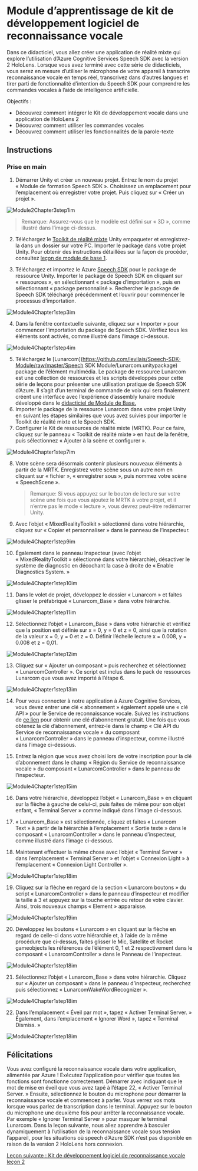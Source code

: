 # <a name="speech-sdk-learning-module"></a>Module d’apprentissage de kit de développement logiciel de reconnaissance vocale

Dans ce didacticiel, vous allez créer une application de réalité mixte qui explore l’utilisation d’Azure Cognitive Services Speech SDK avec la version 2 HoloLens. Lorsque vous avez terminé avec cette série de didacticiels, vous serez en mesure d’utiliser le microphone de votre appareil à transcrire reconnaissance vocale en temps réel, transcrivez dans d’autres langues et tirer parti de fonctionnalité d’intention du Speech SDK pour comprendre les commandes vocales à l’aide de intelligence artificielle.

Objectifs :

- Découvrez comment intégrer le Kit de développement vocale dans une application de HoloLens 2
- Découvrez comment utiliser les commandes vocales
- Découvrez comment utiliser les fonctionnalités de la parole-texte

## <a name="instructions"></a>Instructions

### <a name="getting-started"></a>Prise en main

1. Démarrer Unity et créer un nouveau projet. Entrez le nom du projet « Module de formation Speech SDK ». Choisissez un emplacement pour l’emplacement où enregistrer votre projet. Puis cliquez sur « Créer un projet ».

![Module2Chapter3step1im](images/module4chapter1step1im.PNG)

> Remarque: Assurez-vous que le modèle est défini sur « 3D », comme illustré dans l’image ci-dessus.

2. Téléchargez le [Toolkit de réalité mixte](https://github.com/microsoft/MixedRealityToolkit-Unity/releases/download/v2.0.0-RC2/Microsoft.MixedReality.Toolkit.Unity.Foundation-v2.0.0-RC2.unitypackage) Unity empaqueter et enregistrez-la dans un dossier sur votre PC. Importer le package dans votre projet Unity. Pour obtenir des instructions détaillées sur la façon de procéder, consultez [leçon de module de base 1](mrlearning-base-ch1.md). 

3. Téléchargez et importez le Azure [Speech SDK](https://aka.ms/csspeech/unitypackage) pour le package de ressource Unity. Importer le package de Speech SDK en cliquant sur « ressources », en sélectionnant « package d’importation », puis en sélectionnant « package personnalisé ». Rechercher le package de Speech SDK téléchargé précédemment et l’ouvrir pour commencer le processus d’importation. 

![Module4Chapter1step3im](images/module4chapter1step3im.PNG)

4. Dans la fenêtre contextuelle suivante, cliquez sur « Importer » pour commencer l’importation du package de Speech SDK. Vérifiez tous les éléments sont activés, comme illustré dans l’image ci-dessous.

![Module4Chapter1step4im](images/module4chapter1step4im.PNG)


5. Téléchargez le [Lunarcom](https://github.com/levilais/Speech-SDK-Module/raw/master/Speech SDK Module/Lunarcom.unitypackage) package de l’élément multimédia. Le package de ressource Lunarcom est une collection de ressources et les scripts développés pour cette série de leçons pour présenter une utilisation pratique de Speech SDK d’Azure. Il s’agit d’un terminal de commande de voix qui sera finalement créent une interface avec l’expérience d’assembly lunaire module développé dans le [didacticiel de Module de Base.](mrlearning-base-ch6.md)
6. Importer le package de la ressource Lunarcom dans votre projet Unity en suivant les étapes similaires que vous avez suivies pour importer le Toolkit de réalité mixte et le Speech SDK.
7. Configurer le Kit de ressources de réalité mixte (MRTK). Pour ce faire, cliquez sur le panneau « Toolkit de réalité mixte » en haut de la fenêtre, puis sélectionnez « Ajouter à la scène et configurer ».

![Module4Chapter1step7im](images/module4chapter1step7im.PNG)

8. Votre scène sera désormais contenir plusieurs nouveaux éléments à partir de la MRTK. Enregistrez votre scène sous un autre nom en cliquant sur « fichier », « enregistrer sous », puis nommez votre scène « SpeechScene ». 

   > Remarque: Si vous appuyez sur le bouton de lecture sur votre scène une fois que vous ajoutez le MRTK à votre projet, et il n’entre pas le mode « lecture », vous devrez peut-être redémarrer Unity. 

9. Avec l’objet « MixedRealityToolkit » sélectionné dans votre hiérarchie, cliquez sur « Copier et personnaliser » dans le panneau de l’inspecteur.

![Module4Chapter1step9im](images/module4chapter1step9im.PNG)

10. Également dans le panneau Inspecteur (avec l’objet « MixedRealityToolkit » sélectionné dans votre hiérarchie), désactiver le système de diagnostic en décochant la case à droite de « Enable Diagnostics System. »

![Module4Chapter1step10im](images/module4chapter1step10im.PNG)

11. Dans le volet de projet, développez le dossier « Lunarcom » et faites glisser le préfabriqué « Lunarcom_Base » dans votre hiérarchie.

![Module4Chapter1step11im](images/module4chapter1step11im.PNG)

12. Sélectionnez l’objet « Lunarcom_Base » dans votre hiérarchie et vérifiez que la position est définie sur x = 0, y = 0 et z = 0, ainsi que la rotation de la valeur x = 0, y = 0 et z = 0. Définir l’échelle lecture x = 0.008, y = 0.008 et z = 0,01.

![Module4Chapter1step12im](images/module4chapter1step12im.PNG)

13. Cliquez sur « Ajouter un composant » puis recherchez et sélectionnez « LunarcomController ». Ce script est inclus dans le pack de ressources Lunarcom que vous avez importé à l’étape 6.

![Module4Chapter1step13im](images/module4chapter1step13im.PNG)

14. Pour vous connecter à notre application à Azure Cognitive Services, vous devez entrer une clé « abonnement » également appelé une « clé API » pour le Service de reconnaissance vocale. Suivez les instructions de [ce lien](https://docs.microsoft.com/en-us/azure/cognitive-services/speech-service/get-started) pour obtenir une clé d’abonnement gratuit. Une fois que vous obtenez la clé d’abonnement, entrez-le dans le champ « Clé API du Service de reconnaissance vocale » du composant « LunarcomController » dans le panneau d’inspecteur, comme illustré dans l’image ci-dessous.

15. Entrez la région que vous avez choisi lors de votre inscription pour la clé d’abonnement dans le champ « Région du Service de reconnaissance vocale » du composant « LunarcomController » dans le panneau de l’inspecteur.

![Module4Chapter1step15im](images/module4chapter1step15im.PNG)

16. Dans votre hiérarchie, développez l’objet « Lunarcom_Base » en cliquant sur la flèche à gauche de celui-ci, puis faites de même pour son objet enfant, « Terminal Server » comme indiqué dans l’image ci-dessous.

17. « Lunarcom_Base » est sélectionnée, cliquez et faites « Lunarcom Text » à partir de la hiérarchie à l’emplacement « Sortie texte » dans le composant « LunarcomController » dans le panneau d’inspecteur, comme illustré dans l’image ci-dessous.
18. Maintenant effectuer la même chose avec l’objet « Terminal Server » dans l’emplacement « Terminal Server » et l’objet « Connexion Light » à l’emplacement « Connexion Light Controller ».

![Module4Chapter1step18im](images/module4chapter1step18im.PNG)

19. Cliquez sur la flèche en regard de la section « Lunarcom boutons » du script « LunarcomController » dans le panneau d’inspecteur et modifier la taille à 3 et appuyez sur la touche entrée ou retour de votre clavier. Ainsi, trois nouveaux champs « Element » apparaisse.

![Module4Chapter1step19im](images/module4chapter1step19im.PNG)

20. Développez les boutons « Lunarcom » en cliquant sur la flèche en regard de celle-ci dans votre hiérarchie et, à l’aide de la même procédure que ci-dessus, faites glisser le Mic, Satellite et Rocket gameobjects les références de l’élément 0, 1 et 2 respectivement dans le composant « LunarcomController » dans le Panneau de l’inspecteur. 

![Module4Chapter1step18im](images/module4chapter1step20im.PNG)

21. Sélectionnez l’objet « Lunarcom_Base » dans votre hiérarchie. Cliquez sur « Ajouter un composant » dans le panneau d’inspecteur, recherchez puis sélectionnez « LunarcomWakeWordRecognizer ».

![Module4Chapter1step18im](images/module4chapter1step21im.PNG)

22. Dans l’emplacement « Éveil par mot », tapez « Activer Terminal Server. » Également, dans l’emplacement « Ignorer Word », tapez « Terminal Dismiss. »

![Module4Chapter1step18im](images/module4chapter1step22im.PNG)

## <a name="congratulations"></a>Félicitations

Vous avez configuré la reconnaissance vocale dans votre application, alimentée par Azure ! Exécutez l’application pour vérifier que toutes les fonctions sont fonctionne correctement. Démarrer avec indiquant que le mot de mise en éveil que vous avez tapé à l’étape 22, « Activer Terminal Server. » Ensuite, sélectionnez le bouton du microphone pour démarrer la reconnaissance vocale et commencez à parler. Vous verrez vos mots lorsque vous parlez de transcription dans le terminal. Appuyez sur le bouton du microphone une deuxième fois pour arrêter la reconnaissance vocale. Par exemple « Ignorer Terminal Server » pour masquer le terminal Lunarcom. Dans la leçon suivante, nous allez apprendre à basculer dynamiquement à l’utilisation de la reconnaissance vocale sous tension l’appareil, pour les situations où speech d’Azure SDK n’est pas disponible en raison de la version 2 HoloLens hors connexion.

[Leçon suivante : Kit de développement logiciel de reconnaissance vocale leçon 2](mrlearning-speechSDK-ch2.md)


